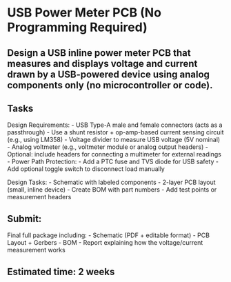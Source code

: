 # USB Power Meter PCB (No Programming Required)

## Design a USB inline power meter PCB that measures and displays voltage and current drawn by a USB-powered device using analog components only (no microcontroller or code).

## Tasks
Design Requirements:
	- USB Type-A male and female connectors (acts as a passthrough)
	- Use a shunt resistor + op-amp-based current sensing circuit (e.g., using LM358)
	- Voltage divider to measure USB voltage (5V nominal)
	- Analog voltmeter (e.g., voltmeter module or analog output headers)
	- Optional: include headers for connecting a multimeter for external readings
	- Power Path Protection:
	- Add a PTC fuse and TVS diode for USB safety
	- Add optional toggle switch to disconnect load manually

Design Tasks:
	- Schematic with labeled components
	- 2-layer PCB layout (small, inline device)
	- Create BOM with part numbers
	- Add test points or measurement headers

## Submit: 
Final full package including:
	- Schematic (PDF + editable format)
	- PCB Layout + Gerbers
	- BOM
	- Report explaining how the voltage/current measurement works

## Estimated time: 2 weeks
